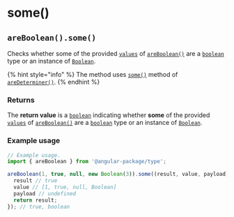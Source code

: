 # some()

## `areBoolean().some()`

Checks whether some of the provided [`values`](./#...values-any) of [`areBoolean()`](./) are a [`boolean`](https://www.typescriptlang.org/docs/handbook/basic-types.html#boolean) type or an instance of [`Boolean`](https://www.typescriptlang.org/docs/handbook/basic-types.html#boolean).

{% hint style="info" %}
The method uses [`some()`](../aredeterminer/some.md) method of [`areDeterminer()`](../aredeterminer/).
{% endhint %}

### Returns

The **return value** is a [`boolean`](https://developer.mozilla.org/en-US/docs/Web/JavaScript/Reference/Global\_Objects/Boolean) indicating whether **some** of the provided [`values`](./#...values-any) of [`areBoolean()`](./) are a [`boolean`](https://developer.mozilla.org/en-US/docs/Web/JavaScript/Reference/Global\_Objects/Boolean) type or an instance of [`Boolean`](https://developer.mozilla.org/en-US/docs/Web/JavaScript/Reference/Global\_Objects/Boolean).

### Example usage

```typescript
// Example usage.
import { areBoolean } from '@angular-package/type';

areBoolean(1, true, null, new Boolean(3)).some((result, value, payload) => {
  result // true
  value // [1, true, null, Boolean]
  payload // undefined
  return result;
}); // true, boolean
```
